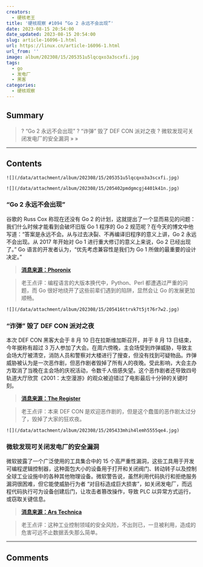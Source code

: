```yaml
---
creators:
  - 硬核老王
title: '硬核观察 #1094 “Go 2 永远不会出现”'
date: 2023-08-15 20:54:00
date_updated: 2023-08-15 20:54:00
slug: article-16096-1.html
url: https://linux.cn/article-16096-1.html
url_from: ''
image: album/202308/15/205351u5lqcqxo3a3scxfi.jpg
tags:
  - go
  - 发电厂
  - 黑客
categories:
  - 硬核观察
---
```


## Summary

> ? “Go 2 永远不会出现”
> ? “诈弹” 毁了 DEF CON 派对之夜
> ? 微软发现可关闭发电厂的安全漏洞
> » 
> »

***

<!-- more -->

## Contents

`![](/data/attachment/album/202308/15/205351u5lqcqxo3a3scxfi.jpg)`

`![](/data/attachment/album/202308/15/205402pmdgmcgj4401k41n.jpg)`

### “Go 2 永远不会出现”

谷歌的 Russ Cox 称现在还没有 Go 2 的计划，这就提出了一个显而易见的问题：我们什么时候才能看到会破坏旧版 Go 1 程序的 Go 2 规范呢？在今天的博文中他写道：“答案是永远不会。从与过去决裂、不再编译旧程序的意义上讲，Go 2 永远不会出现。从 2017 年开始对 Go 1 进行重大修订的意义上来说，Go 2 已经出现了。” Go 语言的开发者认为，“优先考虑兼容性是我们为 Go 1 所做的最重要的设计决定。”

> 
> **[消息来源：Phoronix](https://www.phoronix.com/news/Go-Language-Roadmap-No-2)**
> 
> 
> 

> 
> 老王点评：编程语言的大版本换代中，Python、Perl 都遭遇过严重的问题，而 Go 很好地绕开了这些前辈们遇到的陷阱，显然会让 Go 的发展更加顺畅。
> 
> 
> 

`![](/data/attachment/album/202308/15/205416ttrvk7t5jt76r7w2.jpg)`

### “诈弹” 毁了 DEF CON 派对之夜

本次 DEF CON 黑客大会于 8 月 10 日在拉斯维加斯召开，并于 8 月 13 日结束，今年据称有超过 3 万人参加了大会。在周六傍晚，主会场受到炸弹威胁，导致主会场大厅被清空，消防人员和警察对大楼进行了搜查，但没有找到可疑物品。炸弹威胁被认为是一次恶作剧，但恶作剧者毁掉了所有人的夜晚。受此影响，大会主办方取消了当晚在主会场的庆祝活动，令数千人倍感失望。这个恶作剧者还导致四号轨道大厅欣赏《2001：太空漫游》的观众被迫错过了电影最后十分钟的关键时刻。

> 
> **[消息来源：The Register](https://www.theregister.com/2023/08/14/def_con_roundup)**
> 
> 
> 

> 
> 老王点评：本来 DEF CON 是欢迎恶作剧的，但是这个蠢蛋的恶作剧太过分了，毁掉了大家的狂欢夜。
> 
> 
> 

`![](/data/attachment/album/202308/15/205433mhih4lemh5555qe4.jpg)`

### 微软发现可关闭发电厂的安全漏洞

微软披露了一个广泛使用的工具集合中的 15 个高严重性漏洞，这些工具用于开发可编程逻辑控制器，这种面包大小的设备用于打开和关闭阀门、转动转子以及控制全球工业设施中的各种其他物理设备。微软警告说，虽然利用代码执行和拒绝服务漏洞很困难，但它能使威胁行为者 “对目标造成巨大损害”，如关闭发电厂，而远程代码执行可为设备创建后门，让攻击者篡改操作，导致 PLC 以异常方式运行，或窃取关键信息。

> 
> **[消息来源：Ars Technica](https://arstechnica.com/security/2023/08/microsoft-finds-vulnerabilities-it-says-could-be-used-to-shut-down-power-plants/)**
> 
> 
> 

> 
> 老王点评：这种工业控制领域的安全风险，不出则已，一旦被利用，造成的危害可远不止数据丢失那么简单。
> 
> 
>

***

## Comments

